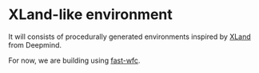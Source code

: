 # XLand-like environment

It will consists of procedurally generated environments inspired by [XLand](https://arxiv.org/abs/2107.12808) from Deepmind.

For now, we are building using [fast-wfc](https://github.com/math-fehr/fast-wfc).

